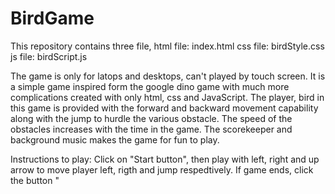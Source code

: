 # BirdGame
This repository contains three file,
html file: index.html
css file: birdStyle.css
js file: birdScript.js

The game is only for latops and desktops, can't played by touch screen.
It is a simple game inspired form the google dino game with much more complications created with only html, css and JavaScript.
The player, bird in this game is provided with the forward and backward movement capability along with the jump to hurdle the various obstacle.
The speed of the obstacles increases with the time in the game. The scorekeeper and background music makes the game for fun to play.

Instructions to play:
Click on "Start button", then play with left, right and up arrow to move player left, rigth and jump respedtively.
If game ends, click the button "
